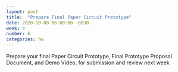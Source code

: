 ```yaml
---
layout: post
title:  "Prepare Final Paper Circuit Prototype"
date: 2020-10-08 06:00:00 -0830
week: 4
number: 6
categories: hw
---
```


Prepare your final Paper Circuit Prototype, Final Prototype Proposal Document, and Demo Video, for submission and review next week
